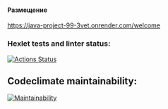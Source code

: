 #### Размещение
https://java-project-99-3vet.onrender.com/welcome

### Hexlet tests and linter status:
[![Actions Status](https://github.com/romcky/java-project-99/actions/workflows/hexlet-check.yml/badge.svg)](https://github.com/romcky/java-project-99/actions)

## Codeclimate maintainability:
[![Maintainability](https://api.codeclimate.com/v1/badges/a61c49a25bc61fe894e9/maintainability)](https://codeclimate.com/github/romcky/java-project-99/maintainability)
